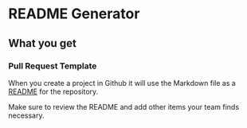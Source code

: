 # README Generator

## What you get

### Pull Request Template

When you create a project in Github it will use the Markdown file as a [README](./README.md) for the repository.

Make sure to review the README and add other items your team finds necessary.

